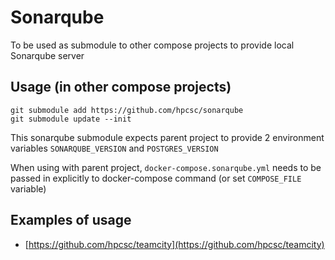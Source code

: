 # Sonarqube

To be used as submodule to other compose projects to provide local Sonarqube server

## Usage (in other compose projects)

```
git submodule add https://github.com/hpcsc/sonarqube
git submodule update --init
```

This sonarqube submodule expects parent project to provide 2 environment variables `SONARQUBE_VERSION` and `POSTGRES_VERSION`

When using with parent project, `docker-compose.sonarqube.yml` needs to be passed in explicitly to docker-compose command (or set `COMPOSE_FILE` variable)

## Examples of usage

- [https://github.com/hpcsc/teamcity](https://github.com/hpcsc/teamcity)
